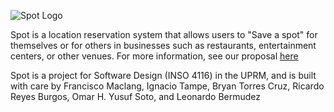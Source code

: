 ![Spot Logo](https://media.discordapp.net/attachments/335464035921428480/895052586284093501/SpotThumb.png)

Spot is a location reservation system that allows users to "Save a spot" for themselves or for others in businesses such as restaurants, entertainment centers, or other venues. For more information, see our proposal [here](https://docs.google.com/document/d/13l6tCeG8jPP5i9e8hTb5pyXzvxlsaJul6ITljiT3B5c/edit)

Spot is a project for Software Design (INSO 4116) in the UPRM, and is built with care by Francisco Maclang, Ignacio Tampe, Bryan Torres Cruz, Ricardo Reyes Burgos, Omar H. Yusuf Soto, and Leonardo Bermudez
